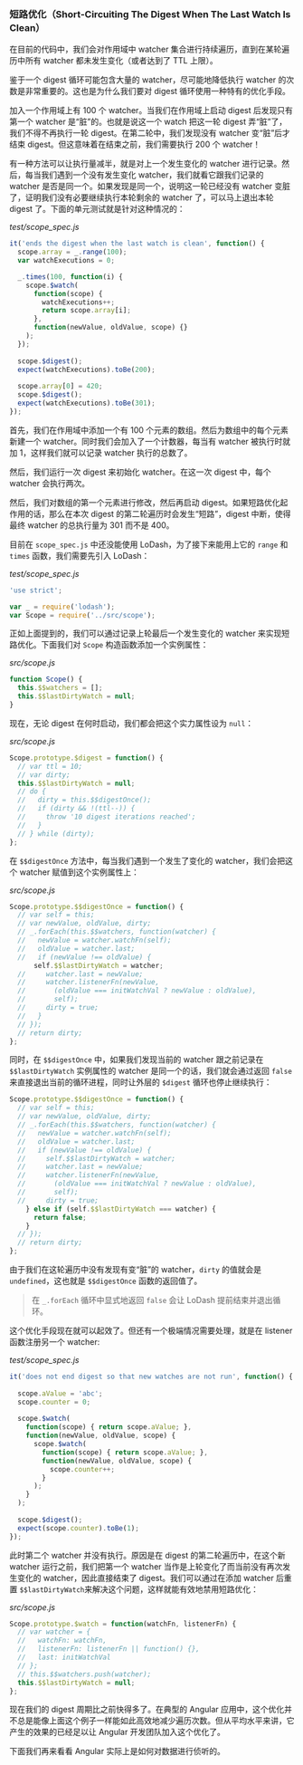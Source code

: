 ### 短路优化（Short-Circuiting The Digest When The Last Watch Is Clean）

在目前的代码中，我们会对作用域中 watcher 集合进行持续遍历，直到在某轮遍历中所有 watcher 都未发生变化（或者达到了 TTL 上限）。

鉴于一个 digest 循环可能包含大量的 watcher，尽可能地降低执行 watcher 的次数是非常重要的。这也是为什么我们要对 digest 循环使用一种特有的优化手段。

加入一个作用域上有 100 个 watcher。当我们在作用域上启动 digest 后发现只有第一个 watcher 是“脏”的。也就是说这一个 watch 把这一轮 digest 弄“脏”了，我们不得不再执行一轮 digest。在第二轮中，我们发现没有 watcher 变“脏”后才结束 digest。但这意味着在结束之前，我们需要执行 200 个 watcher！

有一种方法可以让执行量减半，就是对上一个发生变化的 watcher 进行记录。然后，每当我们遇到一个没有发生变化 watcher，我们就看它跟我们记录的 watcher 是否是同一个。如果发现是同一个，说明这一轮已经没有 watcher 变脏了，证明我们没有必要继续执行本轮剩余的 watcher 了，可以马上退出本轮 digest 了。下面的单元测试就是针对这种情况的：

_test/scope_spec.js_

```js
it('ends the digest when the last watch is clean', function() {
  scope.array = _.range(100);
  var watchExecutions = 0;

  _.times(100, function(i) {
    scope.$watch(
      function(scope) {
        watchExecutions++;
        return scope.array[i];
      },
      function(newValue, oldValue, scope) {}
    );
  });
  
  scope.$digest();
  expect(watchExecutions).toBe(200);
  
  scope.array[0] = 420;
  scope.$digest();
  expect(watchExecutions).toBe(301);
});
```

首先，我们在作用域中添加一个有 100 个元素的数组。然后为数组中的每个元素新建一个 watcher。同时我们会加入了一个计数器，每当有 watcher 被执行时就加 1，这样我们就可以记录 watcher 执行的总数了。

然后，我们运行一次 digest 来初始化 watcher。在这一次 digest 中，每个 watcher 会执行两次。

然后，我们对数组的第一个元素进行修改，然后再启动 digest。如果短路优化起作用的话，那么在本次 digest 的第二轮遍历时会发生“短路”，digest 中断，使得最终 watcher 的总执行量为 301 而不是 400。

目前在 `scope_spec.js` 中还没能使用 LoDash，为了接下来能用上它的 `range` 和 `times` 函数，我们需要先引入 LoDash：

_test/scope_spec.js_

```js
'use strict';

var _ = require('lodash');
var Scope = require('../src/scope');
```

正如上面提到的，我们可以通过记录上轮最后一个发生变化的 watcher 来实现短路优化。下面我们对 `Scope` 构造函数添加一个实例属性：

_src/scope.js_

```js
function Scope() {
  this.$$watchers = [];
  this.$$lastDirtyWatch = null;
}
```

现在，无论 digest 在何时启动，我们都会把这个实力属性设为 `null`：

_src/scope.js_

```js
Scope.prototype.$digest = function() {
  // var ttl = 10;
  // var dirty;
  this.$$lastDirtyWatch = null;
  // do {
  //   dirty = this.$$digestOnce();
  //   if (dirty && !(ttl--)) {
  //     throw '10 digest iterations reached';
  //   }
  // } while (dirty);
};
```

在 `$$digestOnce` 方法中，每当我们遇到一个发生了变化的 watcher，我们会把这个 watcher 赋值到这个实例属性上：

_src/scope.js_

```js
Scope.prototype.$$digestOnce = function() {
  // var self = this;
  // var newValue, oldValue, dirty;
  // _.forEach(this.$$watchers, function(watcher) {
  //   newValue = watcher.watchFn(self);
  //   oldValue = watcher.last;
  //   if (newValue !== oldValue) {
      self.$$lastDirtyWatch = watcher;
  //     watcher.last = newValue;
  //     watcher.listenerFn(newValue,
  //       (oldValue === initWatchVal ? newValue : oldValue),
  //       self);
  //     dirty = true;
  //   }
  // });
  // return dirty;
};
```

同时，在 `$$digestOnce` 中，如果我们发现当前的 watcher 跟之前记录在 `$$lastDirtyWatch` 实例属性的 watcher 是同一个的话，我们就会通过返回 `false` 来直接退出当前的循环进程，同时让外层的 `$digest` 循环也停止继续执行：

```js
Scope.prototype.$$digestOnce = function() {
  // var self = this;
  // var newValue, oldValue, dirty;
  // _.forEach(this.$$watchers, function(watcher) {
  //   newValue = watcher.watchFn(self);
  //   oldValue = watcher.last;
  //   if (newValue !== oldValue) {
  //     self.$$lastDirtyWatch = watcher;
  //     watcher.last = newValue;
  //     watcher.listenerFn(newValue,
  //       (oldValue === initWatchVal ? newValue : oldValue),
  //       self);
  //     dirty = true;
    } else if (self.$$lastDirtyWatch === watcher) {
      return false;
    }
  // });
  // return dirty;
};
```

由于我们在这轮遍历中没有发现有变“脏”的 watcher，`dirty` 的值就会是 `undefined`，这也就是 `$$digestOnce` 函数的返回值了。

> 在 `_.forEach` 循环中显式地返回 `false` 会让 LoDash 提前结束并退出循环。

这个优化手段现在就可以起效了。但还有一个极端情况需要处理，就是在 listener 函数注册另一个 watcher:

_test/scope_spec.js_

```js
it('does not end digest so that new watches are not run', function() {
  
  scope.aValue = 'abc';
  scope.counter = 0;
  
  scope.$watch(
    function(scope) { return scope.aValue; },
    function(newValue, oldValue, scope) {
      scope.$watch(
        function(scope) { return scope.aValue; },
        function(newValue, oldValue, scope) {
          scope.counter++;
        }
      );
    }
  );
  
  scope.$digest();
  expect(scope.counter).toBe(1);
});
```

此时第二个 watcher 并没有执行。原因是在 digest 的第二轮遍历中，在这个新 watcher 运行之前，我们把第一个 watcher 当作是上轮变化了而当前没有再次发生变化的 watcher，因此直接结束了 digest。我们可以通过在添加 watcher 后重置 `$$lastDirtyWatch`来解决这个问题，这样就能有效地禁用短路优化：

_src/scope.js_

```js
Scope.prototype.$watch = function(watchFn, listenerFn) {
  // var watcher = {
  //   watchFn: watchFn,
  //   listenerFn: listenerFn || function() {},
  //   last: initWatchVal
  // };
  // this.$$watchers.push(watcher);
  this.$$lastDirtyWatch = null;
};
```

现在我们的 digest 周期比之前快得多了。在典型的 Angular 应用中，这个优化并不总是能像上面这个例子一样能如此高效地减少遍历次数。但从平均水平来讲，它产生的效果的已经足以让 Angular 开发团队加入这个优化了。

下面我们再来看看 Angular 实际上是如何对数据进行侦听的。